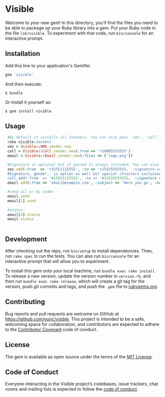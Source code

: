 # Visible

Welcome to your new gem! In this directory, you'll find the files you need to be able to package up your Ruby library into a gem. Put your Ruby code in the file `lib/visible`. To experiment with that code, run `bin/console` for an interactive prompt.

## Installation

Add this line to your application's Gemfile:

```ruby
gem 'visible'
```

And then execute:

    $ bundle

Or install it yourself as:

    $ gem install visible

## Usage

```ruby 
 #By default it installs all channels. You can also pass 'sms', 'call', or 'email' to only install the specified channels.
 rake visible:install 
 sms = Visible::SMS.sender.new
 call = Visible::Call.sender.new(:from => '+18005555555')
 email = Visible::Email.sender.new(:files => ['logo.png'])

 #Signature is optional but if passed is always included. You can also set :from and :signature in your visible.yml file. 
 sms.add(:from  => '+15551115555', :to => '+15555555555,  :signature => '~The Visible Team') 
 #Signature, gender,  is option as well but special chracters inclusion is not recommended.
 call.add(:from  => '+15551115555', :to => '+15555555555,  :signature => 'The Visible Team', :gender => 'female', :name => 'Alex') 
 email.add(:from => 'email@example.com', :subject => 'Here you go', :body => 'I will bring you the bill later', :files => [path.png, path.png], :links => ['https//example.com']) #Files and Url arrays are optional.

 #send all or by index
 email.send
 email[1].send
 
 #status
 email[4].status
 email.status
 
```

## Development

After checking out the repo, run `bin/setup` to install dependencies. Then, run `rake spec` to run the tests. You can also run `bin/console` for an interactive prompt that will allow you to experiment.

To install this gem onto your local machine, run `bundle exec rake install`. To release a new version, update the version number in `version.rb`, and then run `bundle exec rake release`, which will create a git tag for the version, push git commits and tags, and push the `.gem` file to [rubygems.org](https://rubygems.org).

## Contributing

Bug reports and pull requests are welcome on GitHub at https://github.com/yuric/visible. This project is intended to be a safe, welcoming space for collaboration, and contributors are expected to adhere to the [Contributor Covenant](http://contributor-covenant.org) code of conduct.

## License

The gem is available as open source under the terms of the [MIT License](https://opensource.org/licenses/MIT).

## Code of Conduct

Everyone interacting in the Visible project’s codebases, issue trackers, chat rooms and mailing lists is expected to follow the [code of conduct](https://github.com/yuric/visible/blob/master/CODE_OF_CONDUCT.md).
